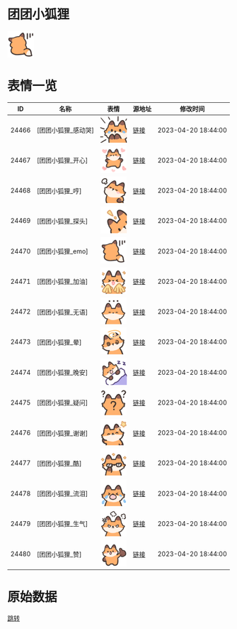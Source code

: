 # 团团小狐狸

<img src="./cover.png" height="60" alt="cover" />

# 表情一览

|ID|名称|表情|源地址|修改时间|
|----|----|----|----|----|
|24466|[团团小狐狸_感动哭]|<img src="./pic/024466_%5B团团小狐狸_感动哭%5D.png" height="60" alt="感动哭"/>|[链接](https://i0.hdslb.com/bfs/garb/2ec811cd6a3b5885669d1dc680bf143aa93ded68.png)|2023-04-20 18:44:00|
|24467|[团团小狐狸_开心]|<img src="./pic/024467_%5B团团小狐狸_开心%5D.png" height="60" alt="开心"/>|[链接](https://i0.hdslb.com/bfs/garb/9fc9bb4912930b261307a7de01b170720cb82599.png)|2023-04-20 18:44:00|
|24468|[团团小狐狸_哼]|<img src="./pic/024468_%5B团团小狐狸_哼%5D.png" height="60" alt="哼"/>|[链接](https://i0.hdslb.com/bfs/garb/166454cd41fdab7d342807deef781d25649b84b7.png)|2023-04-20 18:44:00|
|24469|[团团小狐狸_探头]|<img src="./pic/024469_%5B团团小狐狸_探头%5D.png" height="60" alt="探头"/>|[链接](https://i0.hdslb.com/bfs/garb/e35932bb2e87ed3c455da74e9f106a49d7bfb14b.png)|2023-04-20 18:44:00|
|24470|[团团小狐狸_emo]|<img src="./pic/024470_%5B团团小狐狸_emo%5D.png" height="60" alt="emo"/>|[链接](https://i0.hdslb.com/bfs/garb/59a6f1a5b451f184b16f447dfa9eb7ea78217ad4.png)|2023-04-20 18:44:00|
|24471|[团团小狐狸_加油]|<img src="./pic/024471_%5B团团小狐狸_加油%5D.png" height="60" alt="加油"/>|[链接](https://i0.hdslb.com/bfs/garb/55287c846a499e1b4a84551018d2913e9a4e89b2.png)|2023-04-20 18:44:00|
|24472|[团团小狐狸_无语]|<img src="./pic/024472_%5B团团小狐狸_无语%5D.png" height="60" alt="无语"/>|[链接](https://i0.hdslb.com/bfs/garb/36d341f5083c5b5ad627b87ab1bce1b2bb4dc379.png)|2023-04-20 18:44:00|
|24473|[团团小狐狸_晕]|<img src="./pic/024473_%5B团团小狐狸_晕%5D.png" height="60" alt="晕"/>|[链接](https://i0.hdslb.com/bfs/garb/34a15db333d5521012fcd3cb6f871208048fa6b6.png)|2023-04-20 18:44:00|
|24474|[团团小狐狸_晚安]|<img src="./pic/024474_%5B团团小狐狸_晚安%5D.png" height="60" alt="晚安"/>|[链接](https://i0.hdslb.com/bfs/garb/8c66e5a1b145fd746e27e45df9cd605deed0ffdc.png)|2023-04-20 18:44:00|
|24475|[团团小狐狸_疑问]|<img src="./pic/024475_%5B团团小狐狸_疑问%5D.png" height="60" alt="疑问"/>|[链接](https://i0.hdslb.com/bfs/garb/0830e4832bd3d9b24f12a8c1313ccb0283ae90f0.png)|2023-04-20 18:44:00|
|24476|[团团小狐狸_谢谢]|<img src="./pic/024476_%5B团团小狐狸_谢谢%5D.png" height="60" alt="谢谢"/>|[链接](https://i0.hdslb.com/bfs/garb/b0d5a43f00da3bd603c8ebf43da1de5820be1ebb.png)|2023-04-20 18:44:00|
|24477|[团团小狐狸_酷]|<img src="./pic/024477_%5B团团小狐狸_酷%5D.png" height="60" alt="酷"/>|[链接](https://i0.hdslb.com/bfs/garb/9e74da647e8b6673fdbad64caba94874991aba09.png)|2023-04-20 18:44:00|
|24478|[团团小狐狸_流泪]|<img src="./pic/024478_%5B团团小狐狸_流泪%5D.png" height="60" alt="流泪"/>|[链接](https://i0.hdslb.com/bfs/garb/8840393d4f4af362476a19fd4f3040984082e4e3.png)|2023-04-20 18:44:00|
|24479|[团团小狐狸_生气]|<img src="./pic/024479_%5B团团小狐狸_生气%5D.png" height="60" alt="生气"/>|[链接](https://i0.hdslb.com/bfs/garb/2595273195aff4d573a28440ff86e077c8738b98.png)|2023-04-20 18:44:00|
|24480|[团团小狐狸_赞]|<img src="./pic/024480_%5B团团小狐狸_赞%5D.png" height="60" alt="赞"/>|[链接](https://i0.hdslb.com/bfs/garb/373057055e00d39bf421ead955a5fab81fb90478.png)|2023-04-20 18:44:00|

# 原始数据

[跳转](./raw.json)


